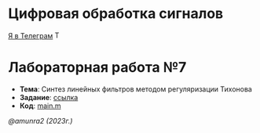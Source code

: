 # Цифровая обработка сигналов

[Я в Телеграм](https://t.me/amunra2) <img src="https://img.icons8.com/external-tal-revivo-shadow-tal-revivo/344/external-telegram-is-a-cloud-based-instant-messaging-and-voice-over-ip-service-logo-shadow-tal-revivo.png" alt="Telegram" width=15>

# Лабораторная работа №7

* **Тема**: Синтез линейных фильтров методом регуляризации Тихонова
* **Задание**: [ссылка](./task.pdf)
* **Код**: [main.m](./main.m)


_@amunra2 (2023г.)_
